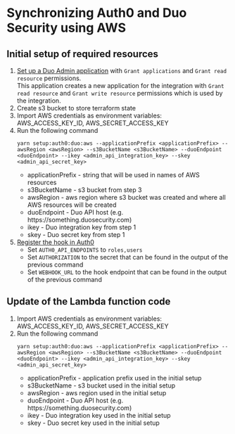 # Synchronizing Auth0 and Duo Security using AWS

## Initial setup of required resources
1. [Set up a Duo Admin application](https://duo.com/docs/adminapi#first-steps) with `Grant applications` and `Grant read resource` permissions.  
   This application creates a new application for the integration with `Grant read resource` and `Grant write resource` permissions which is used by the integration.
2. Create s3 bucket to store terraform state
3. Import AWS credentials as environment variables: AWS_ACCESS_KEY_ID, AWS_SECRET_ACCESS_KEY
4. Run the following command
    ```
    yarn setup:auth0:duo:aws --applicationPrefix <applicationPrefix> --awsRegion <awsRegion> --s3BucketName <s3BucketName> --duoEndpoint <duoEndpoint> --ikey <admin_api_integration_key> --skey <admin_api_secret_key>
    ```
    * applicationPrefix - string that will be used in names of AWS resources
    * s3BucketName - s3 bucket from step 3
    * awsRegion - aws region where s3 bucket was created and where all AWS resources will be created
    * duoEndpoint - Duo API host (e.g. https\://something.duosecurity.com)
    * ikey - Duo integration key from step 1
    * skey - Duo secret key from step 1
5. [Register the hook in Auth0](https://auth0.com/docs/extensions/management-api-webhooks)
    * Set `AUTH0_API_ENDPOINTS` to `roles,users`
    * Set `AUTHORIZATION` to the secret that can be found in the output of the previous command
    * Set `WEBHOOK_URL` to the hook endpoint that can be found in the output of the previous command

## Update of the Lambda function code
1. Import AWS credentials as environment variables: AWS_ACCESS_KEY_ID, AWS_SECRET_ACCESS_KEY
2. Run the following command
    ```
    yarn setup:auth0:duo:aws --applicationPrefix <applicationPrefix> --awsRegion <awsRegion> --s3BucketName <s3BucketName> --duoEndpoint <duoEndpoint> --ikey <admin_api_integration_key> --skey <admin_api_secret_key>
    ```
    * applicationPrefix - application prefix used in the initial setup
    * s3BucketName - s3 bucket used in the initial setup
    * awsRegion - aws region used in the initial setup
    * duoEndpoint - Duo API host (e.g. https\://something.duosecurity.com)
    * ikey - Duo integration key used in the initial setup
    * skey - Duo secret key used in the initial setup
